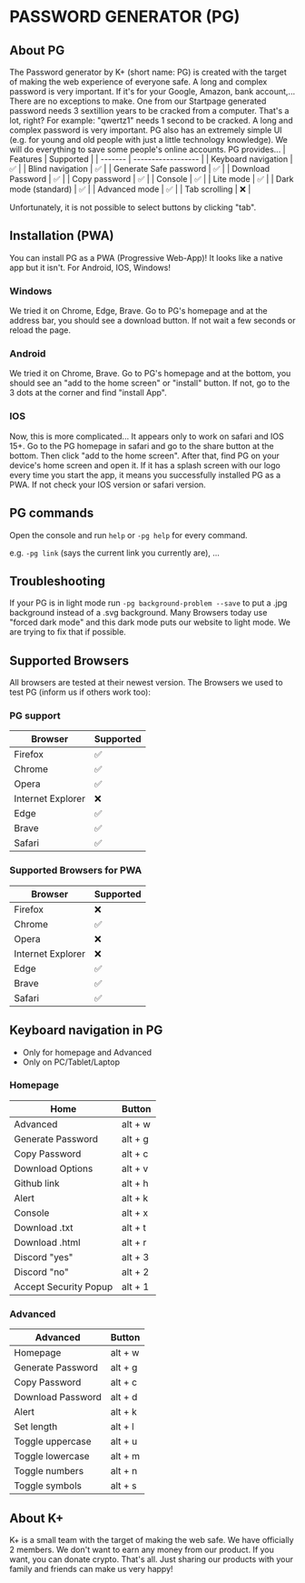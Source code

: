  

 # PASSWORD GENERATOR (PG)

 ##  About PG 

 The Password generator by K+ (short name: PG) is created with the target of making the web experience of everyone safe. A long and complex password is very important. If it's for your Google, Amazon, bank account,... There are no exceptions to make. One from our Startpage generated password needs 3 sextillion years to be cracked from a computer. That's a lot, right? For example: "qwertz1" needs 1 second to be cracked. A long and complex password is very important. PG also has an extremely simple UI (e.g. for young and old people with just a little technology knowledge). We will do everything to save some people's online accounts. 
PG provides...
| Features | Supported          |
| ------- | ------------------ |
| Keyboard navigation | :white_check_mark: |
| Blind navigation | :white_check_mark: |
| Generate Safe password | :white_check_mark: |
| Download Password | :white_check_mark: |
| Copy password | :white_check_mark: |
| Console | :white_check_mark: |
| Lite mode | :white_check_mark: |
| Dark mode (standard) | :white_check_mark: |
| Advanced mode | :white_check_mark: |
| Tab scrolling | :x: |

Unfortunately, it is not possible to select buttons by clicking "tab".

 ## Installation (PWA)

 You can install PG as a PWA (Progressive Web-App)! It looks like a native app but it isn't. For Android, IOS, Windows!  

 ### Windows 

 We tried it on Chrome, Edge, Brave. Go to PG's homepage and at the address bar, you should see a download button. If not wait a few seconds or reload the page. 

 ### Android 

 We tried it on Chrome, Brave. Go to PG's homepage and at the bottom, you should see an "add to the home screen" or "install" button. If not, go to the 3 dots at the corner and find "install App". 

 ### IOS 

 Now, this is more complicated... It appears only to work on safari and IOS 15+. Go to the PG homepage in safari and go to the share button at the bottom. Then click "add to the home screen". After that, find PG on your device's home screen and open it. If it has a splash screen with our logo every time you start the app, it means you successfully installed PG as a PWA. If not check your IOS version or safari version. 

 ## PG commands 

 Open the console and run ```help``` or ```-pg help``` for every command. 

  

 e.g. ```-pg link``` (says the current link you currently are), ... 

  

 ## Troubleshooting 

 If your PG is in light mode run ```-pg background-problem --save``` to put a .jpg background instead of a .svg background. Many Browsers today use "forced dark mode" and this dark mode puts our website to light mode. We are trying to fix that if possible. 
 
 ## Supported Browsers
All browsers are tested at their newest version.
The Browsers we used to test PG (inform us if others work too):
### PG support

| Browser | Supported          |
| ------- | ------------------ |
| Firefox | :white_check_mark: |
| Chrome  | :white_check_mark: |
| Opera   | :white_check_mark: |
| Internet Explorer   | :x:    |
| Edge | :white_check_mark:    |
| Brave | :white_check_mark: |
| Safari | :white_check_mark: |

### Supported Browsers for PWA

| Browser | Supported          |
| ------- | ------------------ |
| Firefox | :x: |
| Chrome  | :white_check_mark: |
| Opera   | :x: |
| Internet Explorer   | :x:    |
| Edge | :white_check_mark:    |
| Brave | :white_check_mark: |
| Safari | :white_check_mark: |

## Keyboard navigation in PG
- Only for homepage and Advanced
- Only on PC/Tablet/Laptop
### Homepage
| Home | Button       |
| ------- | ------------------ |
| Advanced | alt + w |
| Generate Password | alt + g |
| Copy Password| alt + c |
| Download Options | alt + v |
| Github link | alt + h  |
| Alert | alt + k |
| Console | alt + x |
| Download .txt | alt + t |
| Download .html | alt + r |
| Discord "yes" | alt + 3 |
| Discord "no" | alt + 2 |
| Accept Security Popup| alt + 1 |

### Advanced
| Advanced | Button  |
| ------- | ------------------ |
| Homepage | alt + w |
| Generate Password | alt + g |
| Copy Password | alt + c |
| Download Password | alt + d |
| Alert | alt + k |
| Set length | alt +  l|
| Toggle uppercase | alt + u |
| Toggle lowercase | alt + m |
| Toggle numbers | alt + n |
| Toggle symbols | alt + s |

 ## About K+ 

 K+ is a small team with the target of making the web safe. We have officially 2 members. We don't want to earn any money from our product. If you want, you can donate crypto. That's all. Just sharing our products with your family and friends can make us very happy!
